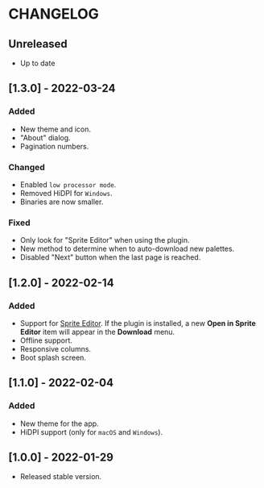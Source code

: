 # CHANGELOG

## Unreleased

- Up to date

## [1.3.0] - 2022-03-24

### Added

- New theme and icon.
- "About" dialog.
- Pagination numbers.

### Changed

- Enabled `low processor mode`.
- Removed HiDPI for `Windows`.
- Binaries are now smaller.

### Fixed

- Only look for "Sprite Editor" when using the plugin.
- New method to determine when to auto-download new palettes.
- Disabled "Next" button when the last page is reached.

## [1.2.0] - 2022-02-14

### Added

- Support for [Sprite Editor](https://github.com/SoloCodeNet/godot-sprite-editor-addon). If the plugin is installed, a new **Open in Sprite Editor** item will appear in the **Download** menu.
- Offline support.
- Responsive columns.
- Boot splash screen.

## [1.1.0] - 2022-02-04

### Added

- New theme for the app.
- HiDPI support (only for `macOS` and `Windows`).

## [1.0.0] - 2022-01-29

- Released stable version.
